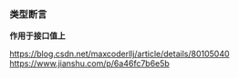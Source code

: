 ### 类型断言

**作用于接口值上**

<https://blog.csdn.net/maxcoderllj/article/details/80105040>
https://www.jianshu.com/p/6a46fc7b6e5b

